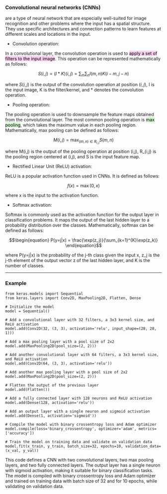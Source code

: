 
### Convolutional neural networks (CNNs) 

are a type of neural network that are especially well-suited for image recognition and other problems where the input has a spatial structure. They use specific architectures and connection patterns to learn features at different scales and locations in the input.

- Convolution operation:

In a convolutional layer, the convolution operation is used to <mark style="background: #FFB8EBA6;">apply a set of filters to the input image</mark>. This operation can be represented mathematically as follows:

$$\begin{equation} S(i,j) = (I * K)(i,j) = \sum_{m}\sum_{n}I(m,n)K(i-m,j-n) \end{equation}$$

where $S(i,j)$ is the output of the convolution operation at position $(i,j)$, I is the input image, K is the filter/kernel, and * denotes the convolution operation.

-   Pooling operation:

The pooling operation is used to downsample the feature maps obtained from the convolutional layer. The most common pooling operation is <mark style="background: #BBFABBA6;">max pooling</mark>, which takes the maximum value in each pooling region. Mathematically, max pooling can be defined as follows:

$$\begin{equation} M(i,j) = \max_{(m,n)\in R_{i,j}}S(m,n) \end{equation}$$

where M(i,j) is the output of the pooling operation at position (i,j), R_{i,j} is the pooling region centered at (i,j), and S is the input feature map.

-   Rectified Linear Unit (ReLU) activation:

ReLU is a popular activation function used in CNNs. It is defined as follows:

$$\begin{equation} f(x) = \max(0,x) \end{equation}$$

where x is the input to the activation function.

-   Softmax activation:

Softmax is commonly used as the activation function for the output layer in classification problems. It maps the output of the last hidden layer to a probability distribution over the classes. Mathematically, softmax can be defined as follows:

$$\begin{equation} P(y=j|x) = \frac{\exp(z_j)}{\sum_{k=1}^{K}\exp(z_k)} \end{equation}$$

where P(y=j|x) is the probability of the j-th class given the input x, z_j is the j-th element of the output vector z of the last hidden layer, and K is the number of classes.

---

### Example

```TensorFlow
from keras.models import Sequential
from keras.layers import Conv2D, MaxPooling2D, Flatten, Dense

# Initialize the model
model = Sequential()

# Add a convolutional layer with 32 filters, a 3x3 kernel size, and ReLU activation
model.add(Conv2D(32, (3, 3), activation='relu', input_shape=(28, 28, 1)))

# Add a max pooling layer with a pool size of 2x2
model.add(MaxPooling2D(pool_size=(2, 2)))

# Add another convolutional layer with 64 filters, a 3x3 kernel size, and ReLU activation
model.add(Conv2D(64, (3, 3), activation='relu'))

# Add another max pooling layer with a pool size of 2x2
model.add(MaxPooling2D(pool_size=(2, 2)))

# Flatten the output of the previous layer
model.add(Flatten())

# Add a fully connected layer with 128 neurons and ReLU activation
model.add(Dense(128, activation='relu'))

# Add an output layer with a single neuron and sigmoid activation
model.add(Dense(1, activation='sigmoid'))

# Compile the model with binary crossentropy loss and Adam optimizer
model.compile(loss='binary_crossentropy', optimizer='adam', metrics=['accuracy'])

# Train the model on training data and validate on validation data
model.fit(x_train, y_train, batch_size=32, epochs=10, validation_data=(x_val, y_val))
```

This code defines a CNN with two convolutional layers, two max pooling layers, and two fully connected layers. The output layer has a single neuron with sigmoid activation, making it suitable for binary classification tasks. The model is compiled with binary crossentropy loss and Adam optimizer and trained on training data with batch size of 32 and for 10 epochs, while validating on validation data.


